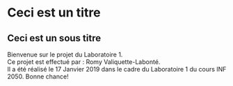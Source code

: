 # Ceci est un titre
## Ceci est un sous titre

Bienvenue sur le projet du Laboratoire 1.  
Ce projet est effectué par : Romy Valiquette-Labonté.  
Il a été réalisé le 17 Janvier 2019 dans le cadre du Laboratoire 1 du cours INF 2050.
Bonne chance!
